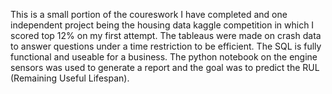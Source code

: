 This is a small portion of the coureswork I have completed and one independent project being the housing data kaggle competition in which I scored top 12% on my first attempt.  The tableaus were made on crash data to answer questions under a time restriction to be efficient.  The SQL is fully functional and useable for a business.  The python notebook on the engine sensors was used to generate a report and the goal was to predict the RUL (Remaining Useful Lifespan).

